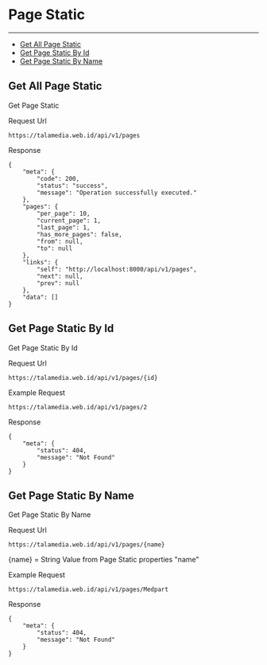 # Page Static

---

- [Get All Page Static](#section-get-all-page-static)
- [Get Page Static By Id](#section-get-page-static-by-id)
- [Get Page Static By Name](#section-get-page-static-by-name)

<a name="section-get-all-page-static"></a>
## Get All Page Static

Get Page Static

Request Url
```$xslt
https://talamedia.web.id/api/v1/pages
```

Response
```$xslt
{
    "meta": {
        "code": 200,
        "status": "success",
        "message": "Operation successfully executed."
    },
    "pages": {
        "per_page": 10,
        "current_page": 1,
        "last_page": 1,
        "has_more_pages": false,
        "from": null,
        "to": null
    },
    "links": {
        "self": "http://localhost:8000/api/v1/pages",
        "next": null,
        "prev": null
    },
    "data": []
}
```

<a name="section-get-page-static-by-id"></a>
## Get Page Static By Id

Get Page Static By Id

Request Url
```$xslt
https://talamedia.web.id/api/v1/pages/{id}
```

Example Request
```$xslt
https://talamedia.web.id/api/v1/pages/2
```

Response
```$xslt
{
    "meta": {
        "status": 404,
        "message": "Not Found"
    }
}
```

<a name="section-get-page-static-by-name"></a>
## Get Page Static By Name

Get Page Static By Name

Request Url
```$xslt
https://talamedia.web.id/api/v1/pages/{name}
```

{name} = String Value from Page Static properties "name"

Example Request
```$xslt
https://talamedia.web.id/api/v1/pages/Medpart
```

Response
```$xslt
{
    "meta": {
        "status": 404,
        "message": "Not Found"
    }
}
```
